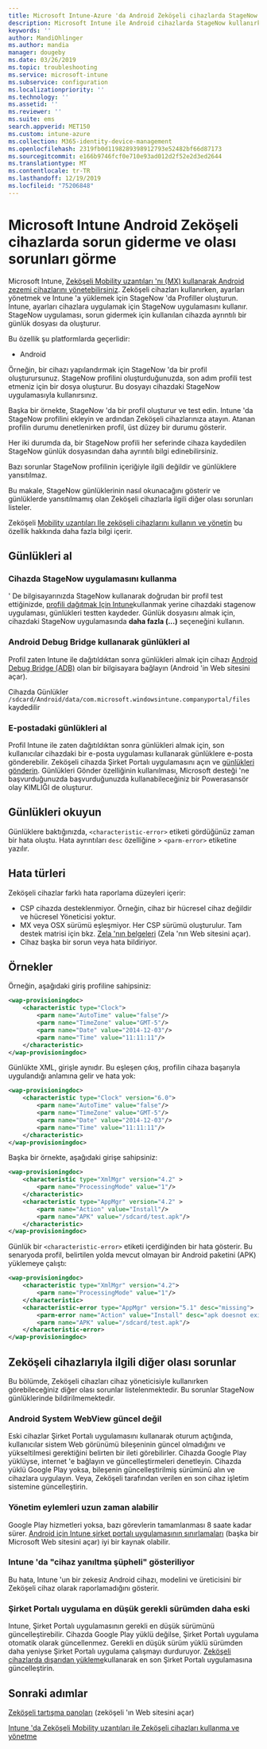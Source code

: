 ```yaml
---
title: Microsoft Intune-Azure 'da Android Zeköşeli cihazlarda StageNow günlüklerini kullanma | Microsoft Docs
description: Microsoft Intune ile Android cihazlarda StageNow kullanırken karşılaşılan yaygın sorunlar ve çözümleri bölümüne bakın. Ayrıca günlükleri nasıl alabileceğinizi öğrenin ve başarılı veya hatalara yönelik günlüklerin nasıl okunduğunu gösteren örneklere bakın.
keywords: ''
author: MandiOhlinger
ms.author: mandia
manager: dougeby
ms.date: 03/26/2019
ms.topic: troubleshooting
ms.service: microsoft-intune
ms.subservice: configuration
ms.localizationpriority: ''
ms.technology: ''
ms.assetid: ''
ms.reviewer: ''
ms.suite: ems
search.appverid: MET150
ms.custom: intune-azure
ms.collection: M365-identity-device-management
ms.openlocfilehash: 2319fb0d1198289398912793e52482bf66d87173
ms.sourcegitcommit: e166b9746fcf0e710e93ad012d2f52e2d3ed2644
ms.translationtype: MT
ms.contentlocale: tr-TR
ms.lasthandoff: 12/19/2019
ms.locfileid: "75206848"
---
```

# <a name="troubleshoot-and-see-potential-issues-on-android-zebra-devices-in-microsoft-intune"></a>Microsoft Intune Android Zeköşeli cihazlarda sorun giderme ve olası sorunları görme



Microsoft Intune, [Zeköşeli Mobility uzantıları 'nı (MX) kullanarak Android zezemi cihazlarını yönetebilirsiniz](android-zebra-mx-overview.md). Zeköşeli cihazları kullanırken, ayarları yönetmek ve Intune 'a yüklemek için StageNow 'da Profiller oluşturun. Intune, ayarları cihazlara uygulamak için StageNow uygulamasını kullanır. StageNow uygulaması, sorun gidermek için kullanılan cihazda ayrıntılı bir günlük dosyası da oluşturur.

Bu özellik şu platformlarda geçerlidir:

- Android

Örneğin, bir cihazı yapılandırmak için StageNow 'da bir profil oluşturursunuz. StageNow profilini oluşturduğunuzda, son adım profili test etmeniz için bir dosya oluşturur. Bu dosyayı cihazdaki StageNow uygulamasıyla kullanırsınız.

Başka bir örnekte, StageNow 'da bir profil oluşturur ve test edin. Intune 'da StageNow profilini ekleyin ve ardından Zeköşeli cihazlarınıza atayın. Atanan profilin durumu denetlenirken profil, üst düzey bir durumu gösterir.

Her iki durumda da, bir StageNow profili her seferinde cihaza kaydedilen StageNow günlük dosyasından daha ayrıntılı bilgi edinebilirsiniz.

Bazı sorunlar StageNow profilinin içeriğiyle ilgili değildir ve günlüklere yansıtılmaz.

Bu makale, StageNow günlüklerinin nasıl okunacağını gösterir ve günlüklerde yansıtılmamış olan Zeköşeli cihazlarla ilgili diğer olası sorunları listeler.

Zeköşeli [Mobility uzantıları Ile zeköşeli cihazlarını kullanın ve yönetin](android-zebra-mx-overview.md) bu özellik hakkında daha fazla bilgi içerir.

## <a name="get-the-logs"></a>Günlükleri al

### <a name="use-the-stagenow-app-on-the-device"></a>Cihazda StageNow uygulamasını kullanma
' De bilgisayarınızda StageNow kullanarak doğrudan bir profil test ettiğinizde, [profili dağıtmak Için Intune](android-zebra-mx-overview.md#step-4-create-a-device-management-profile-in-stagenow)kullanmak yerine cihazdaki stagenow uygulaması, günlükleri testten kaydeder. Günlük dosyasını almak için, cihazdaki StageNow uygulamasında **daha fazla (...)** seçeneğini kullanın.

### <a name="get-logs-using-android-debug-bridge"></a>Android Debug Bridge kullanarak günlükleri al
Profil zaten Intune ile dağıtıldıktan sonra günlükleri almak için cihazı [Android Debug Bridge (ADB)](https://developer.android.com/studio/command-line/adb) olan bir bilgisayara bağlayın (Android 'in Web sitesini açar).

Cihazda Günlükler `/sdcard/Android/data/com.microsoft.windowsintune.companyportal/files` kaydedilir

### <a name="get-logs-from-email"></a>E-postadaki günlükleri al
Profil Intune ile zaten dağıtıldıktan sonra günlükleri almak için, son kullanıcılar cihazdaki bir e-posta uygulaması kullanarak günlüklere e-posta gönderebilir. Zeköşeli cihazda Şirket Portalı uygulamasını açın ve [günlükleri gönderin](https://docs.microsoft.com/intune-user-help/send-logs-to-your-it-admin-by-email-android). Günlükleri Gönder özelliğinin kullanılması, Microsoft desteği 'ne başvurduğunuzda başvurduğunuzda kullanabileceğiniz bir Powerasansör olay KIMLIĞI de oluşturur.

## <a name="read-the-logs"></a>Günlükleri okuyun

Günlüklere baktığınızda, `<characteristic-error>` etiketi gördüğünüz zaman bir hata oluştu. Hata ayrıntıları `desc` özelliğine > `<parm-error>` etiketine yazılır.

## <a name="error-types"></a>Hata türleri

Zeköşeli cihazlar farklı hata raporlama düzeyleri içerir:

- CSP cihazda desteklenmiyor. Örneğin, cihaz bir hücresel cihaz değildir ve hücresel Yöneticisi yoktur.
- MX veya OSX sürümü eşleşmiyor. Her CSP sürümü oluşturulur. Tam destek matrisi için bkz. [Zela 'nın belgeleri](http://techdocs.zebra.com/mx/) (Zela 'nın Web sitesini açar).
- Cihaz başka bir sorun veya hata bildiriyor.

## <a name="examples"></a>Örnekler

Örneğin, aşağıdaki giriş profiline sahipsiniz:

```xml
<wap-provisioningdoc>
    <characteristic type="Clock">
        <parm name="AutoTime" value="false"/>
        <parm name="TimeZone" value="GMT-5"/>
        <parm name="Date" value="2014-12-03"/>
        <parm name="Time" value="11:11:11"/>
    </characteristic>
</wap-provisioningdoc>
```

Günlükte XML, girişle aynıdır. Bu eşleşen çıkış, profilin cihaza başarıyla uygulandığı anlamına gelir ve hata yok:

```xml
<wap-provisioningdoc>
    <characteristic type="Clock" version="6.0">
        <parm name="AutoTime" value="false"/>
        <parm name="TimeZone" value="GMT-5"/>
        <parm name="Date" value="2014-12-03"/>
        <parm name="Time" value="11:11:11"/>
    </characteristic>
</wap-provisioningdoc>
```

Başka bir örnekte, aşağıdaki girişe sahipsiniz:

```xml
<wap-provisioningdoc>
    <characteristic type="XmlMgr" version="4.2" >
        <parm name="ProcessingMode" value="1"/>
    </characteristic>
    <characteristic type="AppMgr" version="4.2" >
        <parm name="Action" value="Install"/>
        <parm name="APK" value="/sdcard/test.apk"/>
    </characteristic>
</wap-provisioningdoc>
```

Günlük bir `<characteristic-error>` etiketi içerdiğinden bir hata gösterir. Bu senaryoda profil, belirtilen yolda mevcut olmayan bir Android paketini (APK) yüklemeye çalıştı:

```xml
<wap-provisioningdoc>
    <characteristic type="XmlMgr" version="4.2">
        <parm name="ProcessingMode" value="1"/>
    </characteristic>
    <characteristic-error type="AppMgr" version="5.1" desc="missing">
        <parm-error name="Action" value="Install" desc="apk doesnot exist in the path"/>
        <parm name="APK" value="/sdcard/test.apk"/>
    </characteristic-error>
</wap-provisioningdoc>
```

## <a name="other-potential-issues-with-zebra-devices"></a>Zeköşeli cihazlarıyla ilgili diğer olası sorunlar

Bu bölümde, Zeköşeli cihazları cihaz yöneticisiyle kullanırken görebileceğiniz diğer olası sorunlar listelenmektedir. Bu sorunlar StageNow günlüklerinde bildirilmemektedir.

### <a name="android-system-webview-is-out-of-date"></a>Android System WebView güncel değil

Eski cihazlar Şirket Portalı uygulamasını kullanarak oturum açtığında, kullanıcılar sistem Web görünümü bileşeninin güncel olmadığını ve yükseltilmesi gerektiğini belirten bir ileti görebilirler. Cihazda Google Play yüklüyse, internet 'e bağlayın ve güncelleştirmeleri denetleyin. Cihazda yüklü Google Play yoksa, bileşenin güncelleştirilmiş sürümünü alın ve cihazlara uygulayın. Veya, Zeköşeli tarafından verilen en son cihaz işletim sistemine güncelleştirin.

### <a name="management-actions-take-a-long-time"></a>Yönetim eylemleri uzun zaman alabilir

Google Play hizmetleri yoksa, bazı görevlerin tamamlanması 8 saate kadar sürer. [Android için Intune şirket portalı uygulamasının sınırlamaları](https://support.microsoft.com/help/3211588/limitations-of-intune-company-portal-app-for-android-in-china) (başka bir Microsoft Web sitesini açar) iyi bir kaynak olabilir.

### <a name="device-spoofing-suspected-shows-in-intune"></a>Intune 'da "cihaz yanıltma şüpheli" gösteriliyor

Bu hata, Intune 'un bir zekesiz Android cihazı, modelini ve üreticisini bir Zeköşeli cihaz olarak raporlamadığını gösterir.

### <a name="company-portal-app-is-older-than-minimum-required-version"></a>Şirket Portalı uygulama en düşük gerekli sürümden daha eski

Intune, Şirket Portalı uygulamasının gerekli en düşük sürümünü güncelleştirebilir. Cihazda Google Play yüklü değilse, Şirket Portalı uygulama otomatik olarak güncellenmez. Gerekli en düşük sürüm yüklü sürümden daha yeniyse Şirket Portalı uygulama çalışmayı durduruyor. [Zeköşeli cihazlarda dışarıdan yükleme](android-zebra-mx-overview.md#sideload-the-company-portal-app)kullanarak en son Şirket Portalı uygulamasına güncelleştirin.

## <a name="next-steps"></a>Sonraki adımlar

[Zeköşeli tartışma panoları](https://developer.zebra.com/community/home/discussions) (zeköşeli 'ın Web sitesini açar)

[Intune 'da Zeköşeli Mobility uzantıları ile Zeköşeli cihazları kullanma ve yönetme](android-zebra-mx-overview.md)
